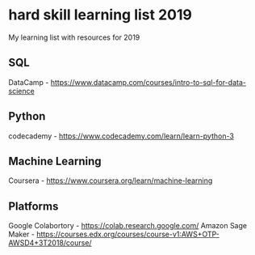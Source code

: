 # hard skill learning list 2019
My learning list with resources for 2019

## SQL
DataCamp - https://www.datacamp.com/courses/intro-to-sql-for-data-science

## Python
codecademy - https://www.codecademy.com/learn/learn-python-3

## Machine Learning
Coursera - https://www.coursera.org/learn/machine-learning

## Platforms

Google Colabortory - https://colab.research.google.com/
Amazon Sage Maker - https://courses.edx.org/courses/course-v1:AWS+OTP-AWSD4+3T2018/course/
